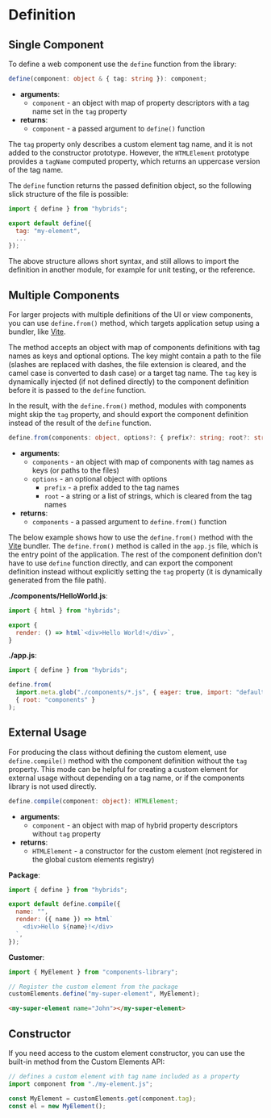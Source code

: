 # Definition

## Single Component

To define a web component use the `define` function from the library:

```typescript
define(component: object & { tag: string }): component;
```

* **arguments**:
  * `component` - an object with map of property descriptors with a tag name set in the `tag` property
* **returns**:
  * `component` - a passed argument to `define()` function

The `tag` property only describes a custom element tag name, and it is not added to the constructor prototype. However, the `HTMLElement` prototype provides a `tagName` computed property, which returns an uppercase version of the tag name.

The `define` function returns the passed definition object, so the following slick structure of the file is possible:

```javascript
import { define } from "hybrids";

export default define({
  tag: "my-element",
  ...
});
```

The above structure allows short syntax, and still allows to import the definition in another module, for example for unit testing, or the reference.

## Multiple Components

For larger projects with multiple definitions of the UI or view components, you can use `define.from()` method, which targets application setup using a bundler, like [Vite](https://vitejs.dev/).

The method accepts an object with map of components definitions with tag names as keys and optional options. The key might contain a path to the file (slashes are replaced with dashes, the file extension is cleared, and the camel case is converted to dash case) or a target tag name. The `tag` key is dynamically injected (if not defined directly) to the component definition before it is passed to the `define` function.

In the result, with the `define.from()` method, modules with components might skip the `tag` property, and should export the component definition instead of the result of the `define` function.

```typescript
define.from(components: object, options?: { prefix?: string; root?: string | string[]}): components;
```

* **arguments**:
  * `components` - an object with map of components with tag names as keys (or paths to the files)
  * `options` - an optional object with options
    * `prefix` - a prefix added to the tag names
    * `root` - a string or a list of strings, which is cleared from the tag names
* **returns**:
  * `components` - a passed argument to `define.from()` function

The below example shows how to use the `define.from()` method with the [Vite](https://vitejs.dev/) bundler. The `define.from()` method is called in the `app.js` file, which is the entry point of the application. The rest of the component definition don't have to use `define` function directly, and can export the component definition instead without explicitly setting the `tag` property (it is dynamically generated from the file path).

**./components/HelloWorld.js**:

```javascript
import { html } from "hybrids";

export {
  render: () => html`<div>Hello World!</div>`,
}
```

**./app.js**:

```javascript
import { define } from "hybrids";

define.from(
  import.meta.glob("./components/*.js", { eager: true, import: "default" }),
  { root: "components" }
);
```

## External Usage

For producing the class without defining the custom element, use `define.compile()` method with the component definition without the `tag` property. This mode can be helpful for creating a custom element for external usage without depending on a tag name, or if the components library is not used directly.

```typescript
define.compile(component: object): HTMLElement;
```

* **arguments**:
  * `component` - an object with map of hybrid property descriptors without `tag` property
* **returns**:
  * `HTMLElement` - a constructor for the custom element (not registered in the global custom elements registry)

**Package**:

```javascript
import { define } from "hybrids";

export default define.compile({
  name: "",
  render: ({ name }) => html`
    <div>Hello ${name}!</div>
  `,
});
```

**Customer**:

```javascript
import { MyElement } from "components-library";

// Register the custom element from the package 
customElements.define("my-super-element", MyElement);
```

```html
<my-super-element name="John"></my-super-element>
```

## Constructor

If you need access to the custom element constructor, you can use the built-in method from the Custom Elements API:

```javascript
// defines a custom element with tag name included as a property
import component from "./my-element.js";

const MyElement = customElements.get(component.tag);
const el = new MyElement();
```
